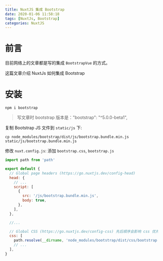 ```yaml
---
title: NuxtJS 集成 Bootstrap
date: 2020-01-06 11:58:18
tags: [NuxtJs, Bootstrap]
categories: NuxtJS
---
```


# 前言

目前网络上的文章都是写的集成 `BootstrapVue` 的方式。

这篇文章介绍 NuxtJs 如何集成 Bootstrap

# 安装

```
npm i bootstrap
```

>写文章时 bootstrap 版本是："bootstrap": "^5.0.0-beta1",

复制 Bootstrap JS 文件到 `static/js` 下:

```
cp node_modules/bootstrap/dist/js/bootstrap.bundle.min.js static/js/bootstrap.bundle.min.js
```

修改 `nuxt.config.js`: 添加 `bootstrap.css`, `bootstrap.js`

```js
import path from 'path'

export default {
  // Global page headers (https://go.nuxtjs.dev/config-head)
  head: {
    // ...
    script: [
      {
        src: '/js/bootstrap.bundle.min.js',
        body: true,
      },
    ],
  },

  //...

  // Global CSS (https://go.nuxtjs.dev/config-css) 先后顺序会影响 css 优先级
  css: [
    path.resolve(__dirname, 'node_modules/bootstrap/dist/css/bootstrap.css'),
    // ...
  ],
}
```
